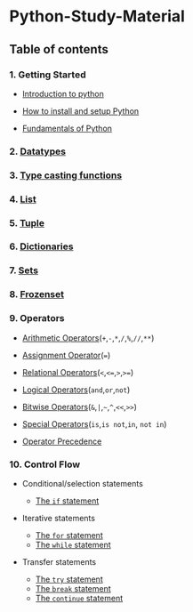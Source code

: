 # Python-Study-Material

## Table of contents

### 1. Getting Started

* [Introduction to python](/src/Chapters/Introduction_to_Python.md) 

* [How to install and setup Python](src/ChaptersHow_to_setup_and_install_Python)

* [Fundamentals of Python](src/Chapters//Fundamentals_of_Python.md)

### 2. [Datatypes](src/Chapters/Datatypes.md)

### 3. [Type casting functions](src/Chapters/Type_casting_functions.md)

### 4. [List](src/Chapters/List_in_detail.md)

### 5. [Tuple](src/Chapters/Tuple_in_detail.md)

### 6. [Dictionaries](src/Chapters/Dictionaries_in_detail.md)

### 7. [Sets](src/Chapters/sets_in_detail.md)

### 8. [Frozenset](src/Chapters/frozenset_in_detail.md)

### 9. Operators

* [Arithmetic Operators](src/Chapters/Arithmetic_operators.md)(`+`,`-`,`*`,`/`,`%`,`//`,`**`)

* [Assignment Operator](src/Chapters/Assignment_operator.md)(`=`)

* [Relational Operators](src/Chapters/Relational_operators.md)(`<`,`<=`,`>`,`>=`)

* [Logical Operators](src/Chapters/Logical_operators.md)(`and`,`or`,`not`)

* [Bitwise Operators](src/Chapters/Bitwise_operators.md)(`&`,`|`,`~`,`^`,`<<`,`>>`)

* [Special Operators](src/Chapters/Special_operators.md)(`is`,`is not`,`in`, `not in`)

* [Operator Precedence](src/Chapters/Operators_precedence)

### 10. Control Flow 
- Conditional/selection statements
    * [The `if` statement](src/Chapters/IF_statement.md) 
- Iterative statements
    * [The `for` statement](src/Chapters/FOR_statement.md)
    * [The `while` statement](src/Chapters/WHILE_statement.md)

- Transfer statements
    * [The `try` statement](src/Chapters/TRY_statement.md)
    * [The `break` statement](src/Chapters/BREAK_statement.md)
    * [The `continue` statement](src/Chapters/CONTINUE_statement.md)


